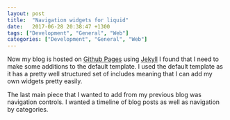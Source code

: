 ```yaml
---
layout: post
title:  "Navigation widgets for liquid"
date:   2017-06-28 20:38:47 +1300
tags: ["Development", "General", "Web"]
categories: ["Development", "General", "Web"]
---
```


Now my blog is hosted on [Github Pages][github-pages-url] using [Jekyll][jekyll-url] I found that I need to make some additions to the default template. I used the default template as it has a pretty well structured set of includes meaning that I can add my own widgets pretty easily.

The last main piece that I wanted to add from my previous blog was navigation controls. I wanted a timeline of blog posts as well as navigation by categories.


[github-pages-url]:		https://pages.github.com
[liquid-url]:			https://jekyllrb.com/docs/templates/
[jekyll-url]:			https://jekyllrb.com
[timeline-url]:			https://github.com/NetzwergX/netzwergx.github.io/blob/master/_posts/en/2012-08-29-group-posts-by-month-and-year-jekyll.md
[category-url]:			http://www.minddust.com/post/alternative-tags-and-categories-on-github-pages/

